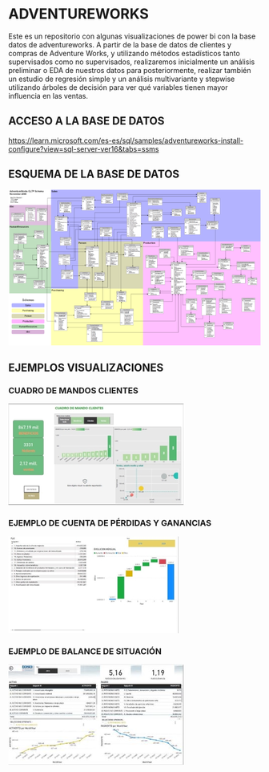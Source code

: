 # ADVENTUREWORKS

Este es un repositorio con algunas visualizaciones de power bi con la base datos de adventureworks. A partir de la base de datos de clientes y compras de Adventure Works, y utilizando métodos estadísticos tanto supervisados como no supervisados, realizaremos inicialmente un análisis preliminar o EDA de nuestros datos para posteriormente, realizar también un estudio de regresión simple y un análisis multivariante y stepwise utilizando árboles de decisión para ver qué variables tienen mayor influencia en las ventas.

## ACCESO A LA BASE DE DATOS

https://learn.microsoft.com/es-es/sql/samples/adventureworks-install-configure?view=sql-server-ver16&tabs=ssms

## ESQUEMA DE LA BASE DE DATOS

<img src="https://github.com/SANTONLA/ADVENTUREWORKS/blob/main/AdvWorksOLTPSchemaVisio2.png"/>
     
## EJEMPLOS VISUALIZACIONES

### CUADRO DE MANDOS CLIENTES
<img src="https://github.com/SANTONLA/ADVENTUREWORKS/blob/main/CUADRO%20DE%20MANDOS%20CLIENTES2.pdf.jpg"/>

### EJEMPLO DE CUENTA DE PÉRDIDAS Y GANANCIAS

<img src="https://github.com/SANTONLA/ADVENTUREWORKS/blob/main/screenshots%20P%26G%20Adventureworks.jpg"/>


### EJEMPLO DE BALANCE DE SITUACIÓN
<img src="https://github.com/SANTONLA/ADVENTUREWORKS/blob/main/screenshots%20balance%20adventureworks.jpg"/>
